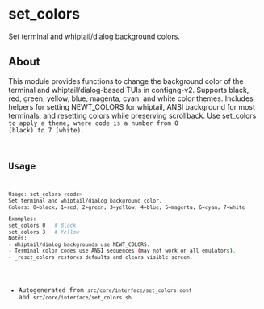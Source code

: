 # set_colors
Set terminal and whiptail/dialog background colors.

## About
This module provides functions to change the background color of the terminal and whiptail/dialog-based TUIs in configng-v2. Supports black, red, green, yellow, blue, magenta, cyan, and white color themes. Includes helpers for setting NEWT_COLORS for whiptail, ANSI background for most terminals, and resetting colors while preserving scrollback. Use set_colors <code> to apply a theme, where code is a number from 0 (black) to 7 (white).

## Usage
~~~bash
Usage: set_colors <code>
Set terminal and whiptail/dialog background color.
Colors: 0=black, 1=red, 2=green, 3=yellow, 4=blue, 5=magenta, 6=cyan, 7=white

Examples:
set_colors 0   # Black
set_colors 3   # Yellow
Notes:
- Whiptail/dialog backgrounds use NEWT_COLORS.
- Terminal color codes use ANSI sequences (may not work on all emulators).
- _reset_colors restores defaults and clears visible screen.
~~~

- Autogenerated from `src/core/interface/set_colors.conf` and `src/core/interface/set_colors.sh`
